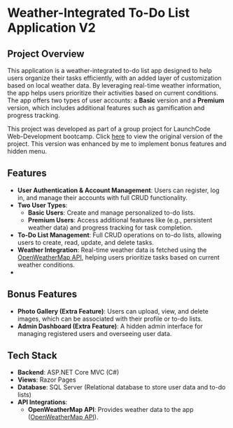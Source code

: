 # Weather-Integrated To-Do List Application V2

## Project Overview
This application is a weather-integrated to-do list app designed to help users organize their tasks efficiently, with an added layer of customization based on local weather data. By leveraging real-time weather information, the app helps users prioritize their activities based on current conditions. The app offers two types of user accounts: a **Basic** version and a **Premium** version, which includes additional features such as gamification and progress tracking.

This project was developed as part of a group project for LaunchCode Web-Development bootcamp. Click [here](https://github.com/Git-Global-Liftoff/one2Do) to view the original version of the project. This version was enhanced by me to implement bonus features and hidden menu.

## Features
- **User Authentication & Account Management**: Users can register, log in, and manage their accounts with full CRUD functionality.
- **Two User Types**:
  - **Basic Users**: Create and manage personalized to-do lists.
  - **Premium Users**: Access additional features like (e.g., persistent weather data) and progress tracking for task completion.
- **To-Do List Management**: Full CRUD operations on to-do lists, allowing users to create, read, update, and delete tasks.
- **Weather Integration**: Real-time weather data is fetched using the [OpenWeatherMap API](https://openweathermap.org/api), helping users prioritize tasks based on current weather conditions.
- 
## Bonus Features
- **Photo Gallery (Extra Feature)**: Users can upload, view, and delete images, which can be associated with their profile or to-do lists.
- **Admin Dashboard (Extra Feature)**: A hidden admin interface for managing registered users and overseeing user data.

## Tech Stack
- **Backend**: ASP.NET Core MVC (C#)
- **Views**: Razor Pages
- **Database**: SQL Server (Relational database to store user data and to-do lists)
- **API Integrations**:
  - **OpenWeatherMap API**: Provides weather data to the app ([OpenWeatherMap API](https://openweathermap.org/api)).
